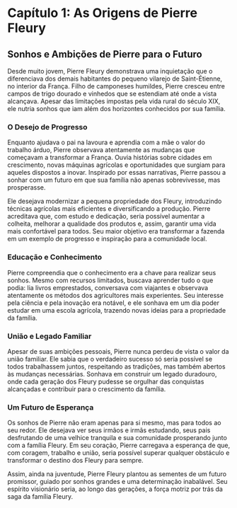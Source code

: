 
# Capítulo 1: As Origens de Pierre Fleury

## Sonhos e Ambições de Pierre para o Futuro

Desde muito jovem, Pierre Fleury demonstrava uma inquietação que o diferenciava dos demais habitantes do pequeno vilarejo de Saint-Étienne, no interior da França. Filho de camponeses humildes, Pierre cresceu entre campos de trigo dourado e vinhedos que se estendiam até onde a vista alcançava. Apesar das limitações impostas pela vida rural do século XIX, ele nutria sonhos que iam além dos horizontes conhecidos por sua família.

### O Desejo de Progresso

Enquanto ajudava o pai na lavoura e aprendia com a mãe o valor do trabalho árduo, Pierre observava atentamente as mudanças que começavam a transformar a França. Ouvia histórias sobre cidades em crescimento, novas máquinas agrícolas e oportunidades que surgiam para aqueles dispostos a inovar. Inspirado por essas narrativas, Pierre passou a sonhar com um futuro em que sua família não apenas sobrevivesse, mas prosperasse.

Ele desejava modernizar a pequena propriedade dos Fleury, introduzindo técnicas agrícolas mais eficientes e diversificando a produção. Pierre acreditava que, com estudo e dedicação, seria possível aumentar a colheita, melhorar a qualidade dos produtos e, assim, garantir uma vida mais confortável para todos. Seu maior objetivo era transformar a fazenda em um exemplo de progresso e inspiração para a comunidade local.

### Educação e Conhecimento

Pierre compreendia que o conhecimento era a chave para realizar seus sonhos. Mesmo com recursos limitados, buscava aprender tudo o que podia: lia livros emprestados, conversava com viajantes e observava atentamente os métodos dos agricultores mais experientes. Seu interesse pela ciência e pela inovação era notável, e ele sonhava em um dia poder estudar em uma escola agrícola, trazendo novas ideias para a propriedade da família.

### União e Legado Familiar

Apesar de suas ambições pessoais, Pierre nunca perdeu de vista o valor da união familiar. Ele sabia que o verdadeiro sucesso só seria possível se todos trabalhassem juntos, respeitando as tradições, mas também abertos às mudanças necessárias. Sonhava em construir um legado duradouro, onde cada geração dos Fleury pudesse se orgulhar das conquistas alcançadas e contribuir para o crescimento da família.

### Um Futuro de Esperança

Os sonhos de Pierre não eram apenas para si mesmo, mas para todos ao seu redor. Ele desejava ver seus irmãos e irmãs estudando, seus pais desfrutando de uma velhice tranquila e sua comunidade prosperando junto com a família Fleury. Em seu coração, Pierre carregava a esperança de que, com coragem, trabalho e união, seria possível superar qualquer obstáculo e transformar o destino dos Fleury para sempre.

Assim, ainda na juventude, Pierre Fleury plantou as sementes de um futuro promissor, guiado por sonhos grandes e uma determinação inabalável. Seu espírito visionário seria, ao longo das gerações, a força motriz por trás da saga da família Fleury.
```
